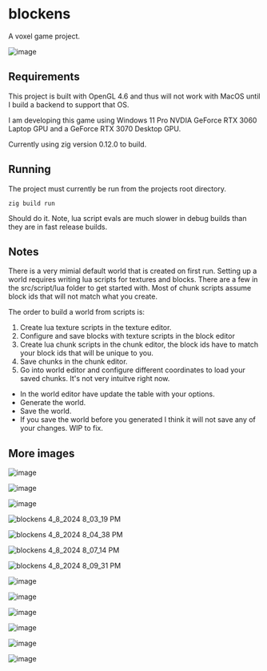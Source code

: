 # blockens
 A voxel game project.

![image](https://github.com/btipling/blockens/assets/249641/710dea7c-21ed-4764-8c78-06cee476c957)

 ## Requirements
 This project is built with OpenGL 4.6 and thus will not work with MacOS until I build a backend to support that OS.

 I am developing this game using Windows 11 Pro NVDIA GeForce RTX 3060 Laptop GPU and a GeForce RTX 3070 Desktop GPU. 

 Currently using zig version 0.12.0 to build.

## Running

The project must currently be run from the projects root directory.
```
zig build run
```
Should do it. Note, lua script evals are much slower in debug builds than they are in fast release builds.

 ## Notes

 There is a very mimial default world that is created on first run. Setting up a world requires writing lua scripts
 for textures and blocks. There are a few in the src/script/lua folder to get started with. Most of chunk scripts
 assume block ids that will not match what you create.

 The order to build a world from scripts is:
 1. Create lua texture scripts in the texture editor.
 2. Configure and save blocks with texture scripts in the block editor
 3. Create lua chunk scripts in the chunk editor, the block ids have to match your block ids that will be unique to you.
 4. Save chunks in the chunk editor.
 5. Go into world editor and configure different coordinates to load your saved chunks. It's not very intuitve right now.
  - In the world editor have update the table with your options.
  - Generate the world.
  - Save the world.
  - If you save the world before you generated I think it will not save any of your changes. WIP to fix.

## More images

![image](https://github.com/btipling/blockens/assets/249641/6ba459b6-9735-43f3-9ed3-305db5a5e538)

![image](https://github.com/btipling/blockens/assets/249641/65dbc3b1-5fe0-4cc7-9186-8444ccb6c862)

![image](https://github.com/btipling/blockens/assets/249641/dace9cd6-d44f-4ed1-950d-a950ca85ecd0)

![blockens 4_8_2024 8_03_19 PM](https://github.com/btipling/blockens/assets/249641/1dd3cfb9-0120-4280-92b3-dba13b013aca)

![blockens 4_8_2024 8_04_38 PM](https://github.com/btipling/blockens/assets/249641/eacefa1a-93d1-4232-b869-b227271332fb)

![blockens 4_8_2024 8_07_14 PM](https://github.com/btipling/blockens/assets/249641/8b358a95-3b8a-4f3c-b919-f4a215a758e7)

![blockens 4_8_2024 8_09_31 PM](https://github.com/btipling/blockens/assets/249641/4bcde1ad-e598-46e6-bd3a-2bafbf839dc5)

![image](https://github.com/btipling/blockens/assets/249641/dd6cb670-548b-44fc-b7c0-b681e9a8376c)

![image](https://github.com/btipling/blockens/assets/249641/74770b22-e036-451f-b768-14040bd08976)

![image](https://github.com/btipling/blockens/assets/249641/4c710c3e-051a-4e39-8e6f-503817c56045)

![image](https://github.com/btipling/blockens/assets/249641/9819303a-7cb0-43d5-8f6f-8dba0f9484ce)

![image](https://github.com/btipling/blockens/assets/249641/6f0d042f-f6a0-4320-8a4a-429dc892967e)

![image](https://github.com/btipling/blockens/assets/249641/868a1585-2315-4e9d-a1a9-74192de6cf50)

